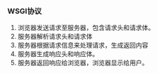 ### WSGI协议

1. 浏览器发送请求至服务器，包含请求头和请求体。
2. 服务器解析请求头和请求体
3. 服务器根据请求信息来处理请求，生成返回内容
4. 服务器生成响应头和响应体。
5. 服务器返回响应给浏览器，浏览器显示给用户。

